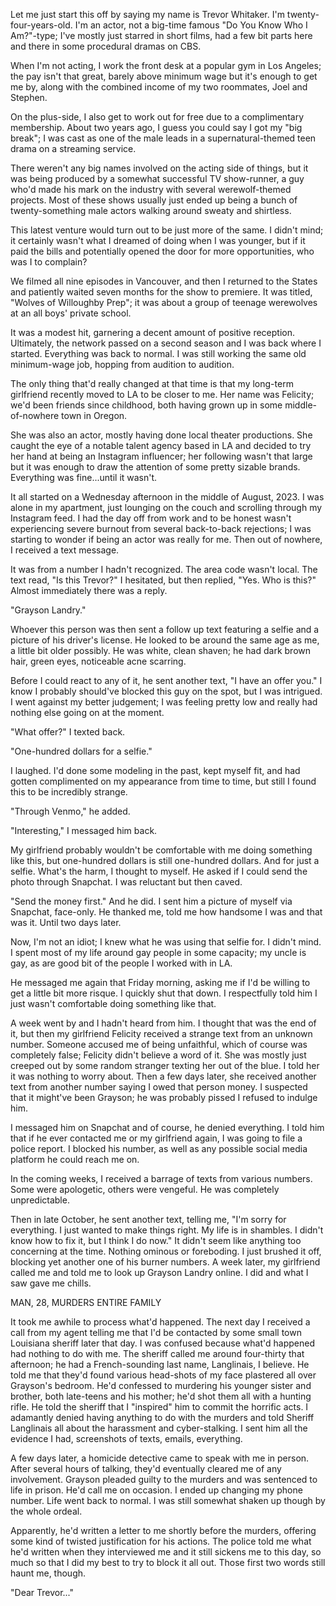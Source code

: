 Let me just start this off by saying my name is Trevor Whitaker. I'm twenty-four-years-old. I'm an actor, not a big-time famous "Do You Know Who I Am?"-type; I've mostly just starred in short films, had a few bit parts here and there in some procedural dramas on CBS. 

When I'm not acting, I work the front desk at a popular gym in Los Angeles; the pay isn't that great, barely above minimum wage but it's enough to get me by, along with the combined income of my two roommates, Joel and Stephen. 

On the plus-side, I also get to work out for free due to a complimentary membership.
About two years ago, I guess you could say I got my "big break"; I was cast as one of the male leads in a supernatural-themed teen drama on a streaming service. 

There weren't any big names involved on the acting side of things, but it was being produced by a somewhat successful TV show-runner, a guy who'd made his mark on the industry with several werewolf-themed projects. Most of these shows usually just ended up being a bunch of twenty-something male actors walking around sweaty and shirtless. 

This latest venture would turn out to be just more of the same. I didn't mind; it certainly wasn't what I dreamed of doing when I was younger, but if it paid the bills and potentially opened the door for more opportunities, who was I to complain?

We filmed all nine episodes in Vancouver, and then I returned to the States and patiently waited seven months for the show to premiere. It was titled, "Wolves of Willoughby Prep"; it was about a group of teenage werewolves at an all boys' private school. 

It was a modest hit, garnering a decent amount of positive reception. Ultimately, the network passed on a second season and I was back where I started.
Everything was back to normal. I was still working the same old minimum-wage job, hopping from audition to audition. 

The only thing that'd really changed at that time is that my long-term girlfriend recently moved to LA to be closer to me. Her name was Felicity; we'd been friends since childhood, both having grown up in some middle-of-nowhere town in Oregon. 

She was also an actor, mostly having done local theater productions. She caught the eye of a notable talent agency based in LA and decided to try her hand at being an Instagram influencer; her following wasn't that large but it was enough to draw the attention of some pretty sizable brands.
Everything was fine...until it wasn't. 

It all started on a Wednesday afternoon in the middle of August, 2023. I was alone in my apartment, just lounging on the couch and scrolling through my Instagram feed. I had the day off from work and to be honest wasn't experiencing severe burnout from several back-to-back rejections; I was starting to wonder if being an actor was really for me. Then out of nowhere, I received a text message. 

It was from a number I hadn't recognized. The area code wasn't local. The text read, "Is this Trevor?" I hesitated, but then replied, "Yes. Who is this?" Almost immediately there was a reply. 

"Grayson Landry."

Whoever this person was then sent a follow up text featuring a selfie and a picture of his driver's license. He looked to be around the same age as me, a little bit older possibly. He was white, clean shaven; he had dark brown hair, green eyes, noticeable acne scarring.

Before I could react to any of it, he sent another text, "I have an offer you." I know I probably should've blocked this guy on the spot, but I was intrigued. I went against my better judgement; I was feeling pretty low and really had nothing else going on at the moment.

"What offer?" I texted back.

"One-hundred dollars for a selfie."

I laughed. I'd done some modeling in the past, kept myself fit, and had gotten complimented on my appearance from time to time, but still I found this to be incredibly strange.

"Through Venmo," he added.

"Interesting," I messaged him back. 

My girlfriend probably wouldn't be comfortable with me doing something like this, but one-hundred dollars is still one-hundred dollars. And for just a selfie. What's the harm, I thought to myself. He asked if I could send the photo through Snapchat. I was reluctant but then caved.

"Send the money first." And he did. I sent him a picture of myself via Snapchat, face-only. He thanked me, told me how handsome I was and that was it. Until two days later. 

Now, I'm not an idiot; I knew what he was using that selfie for. I didn't mind. I spent most of my life around gay people in some capacity; my uncle is gay, as are good bit of the people I worked with in LA.

He messaged me again that Friday morning, asking me if I'd be willing to get a little bit more risque. I quickly shut that down. I respectfully told him I just wasn't comfortable doing something like that.

A week went by and I hadn't heard from him. I thought that was the end of it, but then my girlfriend Felicity received a strange text from an unknown number. Someone accused me of being unfaithful, which of course was completely false; Felicity didn't believe a word of it. She was mostly just creeped out by some random stranger texting her out of the blue. I told her it was nothing to worry about. Then a few days later, she received another text from another number saying I owed that person money. I suspected that it might've been Grayson; he was probably pissed I refused to indulge him. 

I messaged him on Snapchat and of course, he denied everything. I told him that if he ever contacted me or my girlfriend again, I was going to file a police report. I blocked his number, as well as any possible social media platform he could reach me on.

In the coming weeks, I received a barrage of texts from various numbers. Some were apologetic, others were vengeful. He was completely unpredictable. 

Then in late October, he sent another text, telling me, "I'm sorry for everything. I just wanted to make things right. My life is in shambles. I didn't know how to fix it, but I think I do now."
It didn't seem like anything too concerning at the time. Nothing ominous or foreboding. I just brushed it off, blocking yet another one of his burner numbers. A week later, my girlfriend called me and told me to look up Grayson Landry online. I did and what I saw gave me chills.

MAN, 28, MURDERS ENTIRE FAMILY

It took me awhile to process what'd happened. The next day I received a call from my agent telling me that I'd be contacted by some small town Louisiana sheriff later that day. I was confused because what'd happened had nothing to do with me. The sheriff called me around four-thirty that afternoon; he had a French-sounding last name, Langlinais, I believe. He told me that they'd found various head-shots of my face plastered all over Grayson's bedroom. He'd confessed to murdering his younger sister and brother, both late-teens and his mother; he'd shot them all with a hunting rifle. He told the sheriff that I "inspired" him to commit the horrific acts. I adamantly denied having anything to do with the murders and told Sheriff Langlinais all about the harassment and cyber-stalking. I sent him all the evidence I had, screenshots of texts, emails, everything.

A few days later, a homicide detective came to speak with me in person. After several hours of talking, they'd eventually cleared me of any involvement. Grayson pleaded guilty to the murders and was sentenced to life in prison. He'd call me on occasion. I ended up changing my phone number. Life went back to normal. I was still somewhat shaken up though by the whole ordeal. 

Apparently, he'd written a letter to me shortly before the murders, offering some kind of twisted justification for his actions. The police told me what he'd written when they interviewed me and it still sickens me to this day, so much so that I did my best to try to block it all out. Those first two words still haunt me, though.

"Dear Trevor..."

